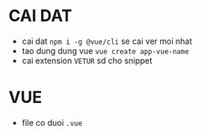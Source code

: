 # CAI DAT

- cai dat `npm i -g @vue/cli` se cai ver moi nhat
- tao dung dung vue `vue create app-vue-name`
- cai extension `VETUR` sd cho snippet

# VUE

- file co duoi `.vue`
